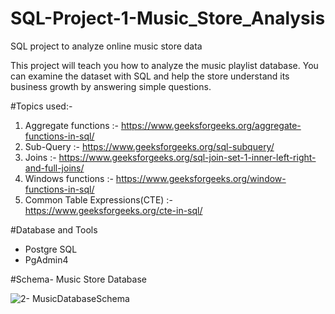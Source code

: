 # SQL-Project-1-Music_Store_Analysis
SQL project to analyze online music store data

This project will teach you how to analyze the music playlist database. You can examine the dataset with SQL and help the store understand its business growth by answering simple questions.

#Topics used:-
1) Aggregate functions :- https://www.geeksforgeeks.org/aggregate-functions-in-sql/
2) Sub-Query :- https://www.geeksforgeeks.org/sql-subquery/
3) Joins :- https://www.geeksforgeeks.org/sql-join-set-1-inner-left-right-and-full-joins/
4) Windows functions :- https://www.geeksforgeeks.org/window-functions-in-sql/
5) Common Table Expressions(CTE) :- https://www.geeksforgeeks.org/cte-in-sql/

#Database and Tools
* Postgre SQL
* PgAdmin4

#Schema- Music Store Database







![2- MusicDatabaseSchema](https://github.com/Dodamanisagar/SQL-Project-1-Music_Store_Analysis/assets/99800998/c1f0fd33-aa08-4223-94bf-3d7e0992edb3)
